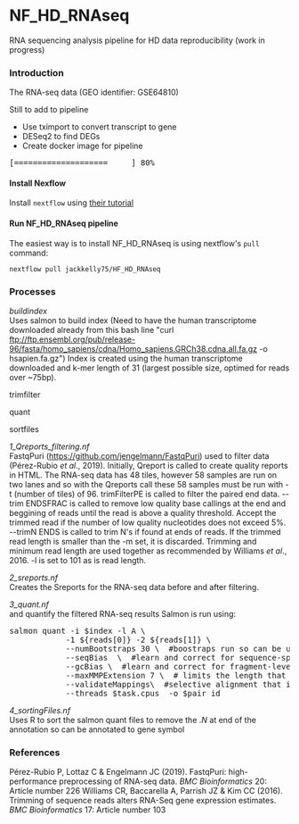 # NF_HD_RNAseq
RNA sequencing analysis pipeline for HD data reproducibility (work in progress) 

### Introduction
The RNA-seq data (GEO identifier: GSE64810)

Still to add to pipeline
* Use tximport to convert transcript to gene
* DESeq2 to find DEGs
* Create docker image for pipeline

<pre>
[====================     ] 80%
</pre>

#### Install Nexflow
Install `nextflow` using [their tutorial](https://www.nextflow.io/docs/latest/getstarted.html)

#### Run NF_HD_RNAseq pipeline

The easiest way is to install NF_HD_RNAseq is using nextflow's `pull` command:

```
nextflow pull jackkelly75/HF_HD_RNAseq
```




### Processes

*buildindex*\
Uses salmon to build index
(Need to have the human transcriptome downloaded already from this bash line "curl ftp://ftp.ensembl.org/pub/release-96/fasta/homo_sapiens/cdna/Homo_sapiens.GRCh38.cdna.all.fa.gz -o hsapien.fa.gz")
Index is created using the human transcriptome downloaded and k-mer length of 31 (largest possible size, optimed for reads over ~75bp).


trimfilter

quant

sortfiles


*1_Qreports_filtering.nf*\
FastqPuri (https://github.com/jengelmann/FastqPuri) used to filter data (Pérez-Rubio *et al*., 2019). Initially, Qreport is called to create quality reports in HTML. The RNA-seq data has 48 tiles, however 58 samples are run on two lanes and so with the Qreports call these 58 samples must be run with -t (number of tiles) of 96. 
trimFilterPE is called to filter the paired end data. --trim ENDSFRAC is called to remove low quality base callings at the end and beggining of reads until the read is above a quality threshold. Accept the trimmed read if the number of low quality nucleotides does not exceed 5%. --trimN ENDS is called to trim N's if found at ends of reads. If the trimmed read length is smaller than the -m set, it is discarded. Trimming and minimum read length are used together as recommended by Williams *et al*., 2016. -l is set to 101 as is read length.



*2_sreports.nf*\
Creates the Sreports for the RNA-seq data before and after filtering.


*3_quant.nf*\
 and quantify the filtered RNA-seq results
 Salmon is run using:
<pre>
salmon quant -i $index -l A \
            -1 ${reads[0]} -2 ${reads[1]} \
            --numBootstraps 30 \  #boostraps run so can be used with Wasabi and Sleuth later if required
            --seqBias  \  #learn and correct for sequence-specific biases in the input data
            --gcBias \  #learn and correct for fragment-level GC biases in the input data. Does not impact on results if GC bias is not present, only marginally increases run time
            --maxMMPExtension 7 \  # limits the length that a mappable prefix of a fragment may be extended before another search along the fragment is started. Smaller values improve the sensitivity but increase run time.
            --validateMappings\  #selective alignment that is more sensitive
            --threads $task.cpus  -o $pair_id
</pre>

*4_sortingFiles.nf*\
Uses R to sort the salmon quant files to remove the .*N* at end of the annotation so can be annotated to gene symbol



### References

Pérez-Rubio P, Lottaz C & Engelmann JC (2019). FastqPuri: high-performance preprocessing of RNA-seq data. *BMC Bioinformatics* 20: Article number 226
Williams CR, Baccarella A, Parrish JZ & Kim CC (2016). Trimming of sequence reads alters RNA-Seq gene expression estimates. *BMC Bioinformatics* 17: Article number 103
